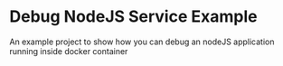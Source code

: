 # Debug NodeJS Service Example
An example project to show how you can debug an nodeJS application running inside docker container